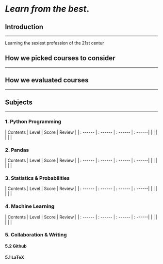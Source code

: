 # *Learn from the best*.

## Introduction
---
Learning the sexiest profession of the 21st centur

## How we picked courses to consider
---

## How we evaluated courses
---

## Subjects
--- 

### 1. Python Programming
| Contents | Level | Score | Review |
| : ------ | : ------ | : ------ | : ------| 
| | | | | |

### 2. Pandas
| Contents | Level | Score | Review |
| : ------ | : ------ | : ------ | : ------| 
| | | | | |

### 3. Statistics & Probabilities
| Contents | Level | Score | Review |
| : ------ | : ------ | : ------ | : ------| 
| | | | | |

### 4. Machine Learning
| Contents | Level | Score | Review |
| : ------ | : ------ | : ------ | : ------| 
| | | | | |

### 5. Collaboration & Writing
#### 5.2 Github
#### 5.1 LaTeX


